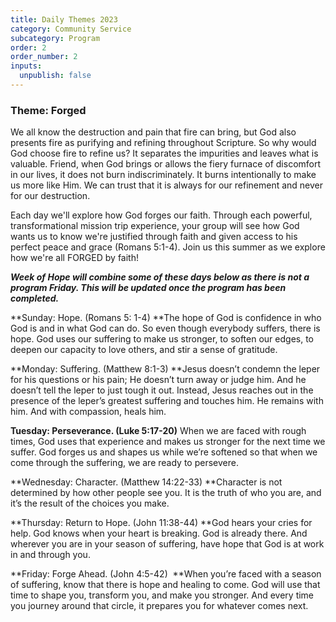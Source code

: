 ```yaml
---
title: Daily Themes 2023
category: Community Service
subcategory: Program
order: 2
order_number: 2
inputs:
  unpublish: false
---
```

### ​​​**Theme: Forged**

We all know the destruction and pain that fire can bring, but God also presents fire as purifying and refining throughout Scripture. So why would God choose fire to refine us? It separates the impurities and leaves what is valuable. Friend, when God brings or allows the fiery furnace of discomfort in our lives, it does not burn indiscriminately. It burns intentionally to make us more like Him. We can trust that it is always for our refinement and never for our destruction.

Each day we'll explore how God forges our faith. Through each powerful, transformational mission trip experience, your group will see how God wants us to know we're justified through faith and given access to his perfect peace and grace (Romans 5:1-4). Join us this summer as we explore how we're all FORGED by faith!

***Week of Hope will combine some of these days below as there is not a program Friday. This will be updated once the program has been completed.&nbsp;***

**Sunday: Hope. (Romans 5: 1-4)&nbsp;**The hope of God is confidence in who God is and in what God can do. So even though everybody suffers, there is hope. God uses our suffering to make us stronger, to soften our edges, to deepen our capacity to love others, and stir a sense of gratitude.

**Monday: Suffering. (Matthew 8:1-3)&nbsp;**Jesus doesn’t condemn the leper for his questions or his pain; He doesn’t turn away or judge him. And he doesn’t tell the leper to just tough it out. Instead, Jesus reaches out in the presence of the leper’s greatest suffering and touches him. He remains with him. And with compassion, heals him.

**Tuesday: Perseverance. (Luke 5:17-20)** When we are faced with rough times, God uses that experience and makes us stronger for the next time we suffer. God forges us and shapes us while we’re softened so that when we come through the suffering, we are ready to persevere.

**Wednesday: Character. (Matthew 14:22-33)&nbsp;**Character is not determined by how other people see you. It is the truth of who you are, and it’s the result of the choices you make.

**Thursday: Return to Hope. (John 11:38-44)&nbsp;**God hears your cries for help. God knows when your heart is breaking. God is already there. And wherever you are in your season of suffering, have hope that God is at work in and through you.

**Friday: Forge Ahead. (John 4:5-42) &nbsp;**When you’re faced with a season of suffering, know that there is hope and healing to come. God will use that time to shape you, transform you, and make you stronger. And every time you journey around that circle, it prepares you for whatever comes next.